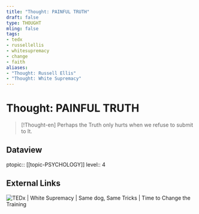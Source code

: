 ```yaml
---
title: "Thought: PAINFUL TRUTH"
draft: false
type: THOUGHT
mling: false
tags:
- tedx
- russellellis
- whitesupremacy
- change
- faith
aliases:
- "Thought: Russell Ellis"
- "Thought: White Supremacy"
---
```

# Thought: PAINFUL TRUTH
> [!Thought-en]
> Perhaps the Truth only hurts when we refuse to submit to It.

## Dataview
ptopic:: [[topic-PSYCHOLOGY]]
level:: 4

## External Links
![TEDx | White Supremacy | Same dog, Same Tricks | Time to Change the Training](https://youtu.be/XUhbDZ4jwCQ)